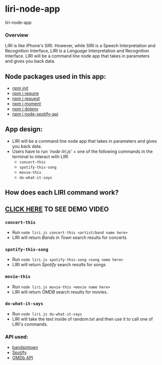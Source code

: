 # liri-node-app
liri-node-app

### Overview

LIRI is like iPhone's SIRI. However, while SIRI is a Speech Interpretation and Recognition Interface, LIRI is a _Language_ Interpretation and Recognition Interface. LIRI will be a command line node app that takes in parameters and gives you back data.

## Node packages used in this app: 
* [npm init](https://docs.npmjs.com/cli/init)
* [npm i require](https://www.npmjs.com/package/require)
* [npm i request](https://www.npmjs.com/package/request)
* [npm i moment](https://www.npmjs.com/package/moment)
* [npm i dotenv](https://www.npmjs.com/package/dotenv)
* [npm i node-spotify-api](https://www.npmjs.com/package/node-spotify-api)

## App design:
- LIRI will be a command line node app that takes in parameters and gives you back data.
- Users have to run *`node liri.js'* + one of the following commands in the terminal to interact with LIRI
   * `concert-this`
   * `spotify-this-song`
   * `movie-this`
   * `do-what-it-says`

## How does each LIRI command work?

## [CLICK HERE](https://https://supercarboy88.github.io/liri-node-app/DEMO-VIDEO.mp4) TO SEE DEMO VIDEO

### `concert-this`
* Run `node liri.js concert-this <artist/band name here>`
* LIRI will return *Bands in Town* search results for concerts


### `spotify-this-song`
* Run `node liri.js spotify-this-song <song name here>`
* LIRI will return *Spotify* search results for songs
  

### `movie-this`
* Run `node liri.js movie-this <movie name here>`
* LIRI will return *OMDB* search results for movies.

### `do-what-it-says`
* Run `node liri.js do-what-it-says`
* LIRI will take the text inside of random.txt and then use it to call one of LIRI's commands.

### API used:
* [bandsintown](https://app.swaggerhub.com/apis/Bandsintown/PublicAPI/3.0.0)
* [Spotify](https://developer.spotify.com/documentation/web-api/)
* [OMDb API](https://www.omdbapi.com/)